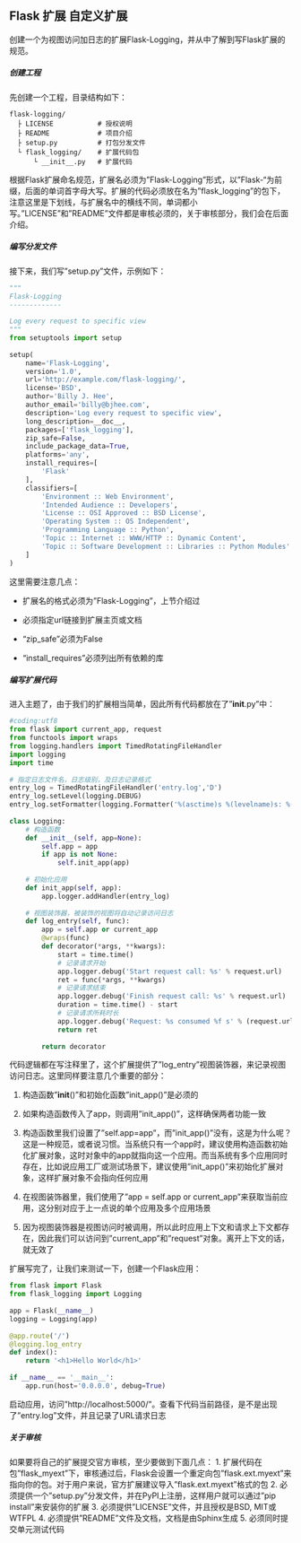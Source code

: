 ## Flask 扩展 自定义扩展

创建一个为视图访问加日志的扩展Flask-Logging，并从中了解到写Flask扩展的规范。

##### 创建工程

先创建一个工程，目录结构如下：

```
flask-logging/
  ├ LICENSE           # 授权说明
  ├ README            # 项目介绍
  ├ setup.py          # 打包分发文件
  └ flask_logging/    # 扩展代码包
      └ __init__.py   # 扩展代码
```

根据Flask扩展命名规范，扩展名必须为”Flask-Logging”形式，以”Flask-“为前缀，后面的单词首字母大写。扩展的代码必须放在名为”flask_logging”的包下，注意这里是下划线，与扩展名中的横线不同，单词都小写。”LICENSE”和”README”文件都是审核必须的，关于审核部分，我们会在后面介绍。

##### 编写分发文件

接下来，我们写”setup.py”文件，示例如下：

```python
"""
Flask-Logging
-------------
 
Log every request to specific view
"""
from setuptools import setup
 
setup(
    name='Flask-Logging',
    version='1.0',
    url='http://example.com/flask-logging/',
    license='BSD',
    author='Billy J. Hee',
    author_email='billy@bjhee.com',
    description='Log every request to specific view',
    long_description=__doc__,
    packages=['flask_logging'],
    zip_safe=False,
    include_package_data=True,
    platforms='any',
    install_requires=[
        'Flask'
    ],
    classifiers=[
        'Environment :: Web Environment',
        'Intended Audience :: Developers',
        'License :: OSI Approved :: BSD License',
        'Operating System :: OS Independent',
        'Programming Language :: Python',
        'Topic :: Internet :: WWW/HTTP :: Dynamic Content',
        'Topic :: Software Development :: Libraries :: Python Modules'
    ]
)
```

这里需要注意几点：

- 扩展名的格式必须为”Flask-Logging”，上节介绍过

- 必须指定url链接到扩展主页或文档

- “zip_safe”必须为False

- “install_requires”必须列出所有依赖的库

##### 编写扩展代码

进入主题了，由于我们的扩展相当简单，因此所有代码都放在了”__init__.py”中：

```python
#coding:utf8
from flask import current_app, request
from functools import wraps
from logging.handlers import TimedRotatingFileHandler
import logging
import time
 
# 指定日志文件名，日志级别，及日志记录格式
entry_log = TimedRotatingFileHandler('entry.log','D')
entry_log.setLevel(logging.DEBUG)
entry_log.setFormatter(logging.Formatter('%(asctime)s %(levelname)s: %(message)s'))
 
class Logging:
    # 构造函数
    def __init__(self, app=None):
        self.app = app
        if app is not None:
            self.init_app(app)
 
    # 初始化应用
    def init_app(self, app):
        app.logger.addHandler(entry_log)
 
    # 视图装饰器，被装饰的视图将自动记录访问日志
    def log_entry(self, func):
        app = self.app or current_app
        @wraps(func)
        def decorator(*args, **kwargs):
            start = time.time()
            # 记录请求开始
            app.logger.debug('Start request call: %s' % request.url)
            ret = func(*args, **kwargs)
            # 记录请求结束
            app.logger.debug('Finish request call: %s' % request.url)
            duration = time.time() - start
            # 记录请求所耗时长
            app.logger.debug('Request: %s consumed %f s' % (request.url, duration))
            return ret
 
        return decorator
```

代码逻辑都在写注释里了，这个扩展提供了”log_entry”视图装饰器，来记录视图访问日志。这里同样要注意几个重要的部分：

1. ​	构造函数”__init__()”和初始化函数”init_app()”是必须的

2. 如果构造函数传入了app，则调用”init_app()”，这样确保两者功能一致

3. 构造函数里我们设置了”self.app=app”，而”init_app()”没有，这是为什么呢？这是一种规范，或者说习惯。当系统只有一个app时，建议使用构造函数初始化扩展对象，这时对象中的app就指向这一个应用。而当系统有多个应用同时存在，比如说应用工厂或测试场景下，建议使用”init_app()”来初始化扩展对象，这样扩展对象不会指向任何应用

4. 在视图装饰器里，我们使用了”app = self.app or current_app”来获取当前应用，这分别对应于上一点说的单个应用及多个应用场景

5. 因为视图装饰器是视图访问时被调用，所以此时应用上下文和请求上下文都存在，因此我们可以访问到”current_app”和”request”对象。离开上下文的话，就无效了

扩展写完了，让我们来测试一下，创建一个Flask应用：

```python
from flask import Flask
from flask_logging import Logging
 
app = Flask(__name__)
logging = Logging(app)
 
@app.route('/')
@logging.log_entry
def index():
    return '<h1>Hello World</h1>'
 
if __name__ == '__main__':
    app.run(host='0.0.0.0', debug=True)
```

启动应用，访问”http://localhost:5000/”。查看下代码当前路径，是不是出现了”entry.log”文件，并且记录了URL请求日志

##### 关于审核

如果要将自己的扩展提交官方审核，至少要做到下面几点：
	1. 扩展代码在包”flask_myext”下，审核通过后，Flask会设置一个重定向包”flask.ext.myext”来指向你的包。对于用户来说，官方扩展建议导入”flask.ext.myext”格式的包
 	2. 必须提供一个”setup.py”分发文件，并在PyPI上注册，这样用户就可以通过”pip install”来安装你的扩展
 	3. 必须提供”LICENSE”文件，并且授权是BSD, MIT或WTFPL
 	4. 必须提供”README”文件及文档，文档是由Sphinx生成
 	5. 必须同时提交单元测试代码